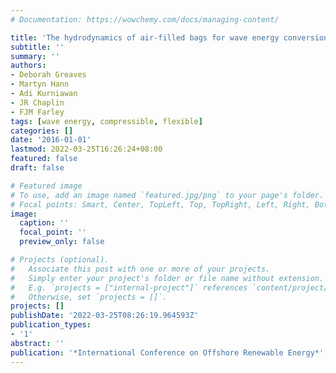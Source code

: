 ```yaml
---
# Documentation: https://wowchemy.com/docs/managing-content/

title: 'The hydrodynamics of air-filled bags for wave energy conversion'
subtitle: ''
summary: ''
authors:
- Deborah Greaves
- Martyn Hann
- Adi Kurniawan
- JR Chaplin
- FJM Farley
tags: [wave energy, compressible, flexible]
categories: []
date: '2016-01-01'
lastmod: 2022-03-25T16:26:24+08:00
featured: false
draft: false

# Featured image
# To use, add an image named `featured.jpg/png` to your page's folder.
# Focal points: Smart, Center, TopLeft, Top, TopRight, Left, Right, BottomLeft, Bottom, BottomRight.
image:
  caption: ''
  focal_point: ''
  preview_only: false

# Projects (optional).
#   Associate this post with one or more of your projects.
#   Simply enter your project's folder or file name without extension.
#   E.g. `projects = ["internal-project"]` references `content/project/deep-learning/index.md`.
#   Otherwise, set `projects = []`.
projects: []
publishDate: '2022-03-25T08:26:19.964593Z'
publication_types:
- '1'
abstract: ''
publication: '*International Conference on Offshore Renewable Energy*'
---
```

